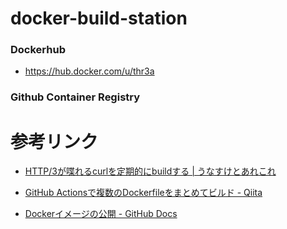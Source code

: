 # docker-build-station

### Dockerhub

- https://hub.docker.com/u/thr3a

### Github Container Registry

# 参考リンク

- [HTTP/3が喋れるcurlを定期的にbuildする | うなすけとあれこれ](https://blog.unasuke.com/2021/curl-http3-daily-build/)
- [GitHub Actionsで複数のDockerfileをまとめてビルド - Qiita](https://qiita.com/tomoyk/items/ab4d55cd1735bb2b579a)

- [Dockerイメージの公開 - GitHub Docs](https://docs.github.com/ja/actions/publishing-packages/publishing-docker-images)

